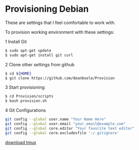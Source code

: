Provisioning Debian
=========

These are settings that I feel comfortable to work with.

To provision working environment with these settings:

1 Install Git

```bash
$ sudo apt-get update
$ sudo apt-get install git curl 
```

2 Clone other settings from github

```bash
$ cd ${HOME}
$ git clone https://github.com/deanboole/Provision
```

3 Start provisioning

```bash
$ cd Provision/scripts
$ bash provision.sh
```

4 Git Configurations

```bash
git config --global user.name "Your Name Here"
git config --global user.email "your_email@example.com"
git config --global core.editor "Your favorite text editor"
git config --global core.excludesfile '~/.gitignore'
```

[download tmux](https://packages.debian.org/wheezy-backports/tmux)
